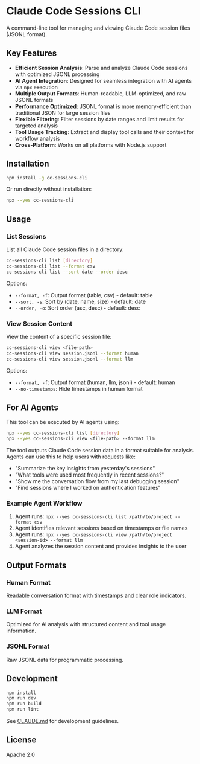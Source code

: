 # Claude Code Sessions CLI

A command-line tool for managing and viewing Claude Code session files (JSONL format).

## Key Features

- **Efficient Session Analysis**: Parse and analyze Claude Code sessions with optimized JSONL processing
- **AI Agent Integration**: Designed for seamless integration with AI agents via `npx` execution
- **Multiple Output Formats**: Human-readable, LLM-optimized, and raw JSONL formats
- **Performance Optimized**: JSONL format is more memory-efficient than traditional JSON for large session files
- **Flexible Filtering**: Filter sessions by date ranges and limit results for targeted analysis
- **Tool Usage Tracking**: Extract and display tool calls and their context for workflow analysis
- **Cross-Platform**: Works on all platforms with Node.js support

## Installation

```bash
npm install -g cc-sessions-cli
```

Or run directly without installation:

```bash
npx --yes cc-sessions-cli
```

## Usage

### List Sessions

List all Claude Code session files in a directory:

```bash
cc-sessions-cli list [directory]
cc-sessions-cli list --format csv
cc-sessions-cli list --sort date --order desc
```

Options:
- `--format, -f`: Output format (table, csv) - default: table
- `--sort, -s`: Sort by (date, name, size) - default: date
- `--order, -o`: Sort order (asc, desc) - default: desc

### View Session Content

View the content of a specific session file:

```bash
cc-sessions-cli view <file-path>
cc-sessions-cli view session.jsonl --format human
cc-sessions-cli view session.jsonl --format llm
```

Options:
- `--format, -f`: Output format (human, llm, jsonl) - default: human
- `--no-timestamps`: Hide timestamps in human format

## For AI Agents

This tool can be executed by AI agents using:

```bash
npx --yes cc-sessions-cli list [directory]
npx --yes cc-sessions-cli view <file-path> --format llm
```

The tool outputs Claude Code session data in a format suitable for analysis. Agents can use this to help users with requests like:

- "Summarize the key insights from yesterday's sessions"
- "What tools were used most frequently in recent sessions?"
- "Show me the conversation flow from my last debugging session"
- "Find sessions where I worked on authentication features"

### Example Agent Workflow

1. Agent runs: `npx --yes cc-sessions-cli list /path/to/project --format csv`
2. Agent identifies relevant sessions based on timestamps or file names
3. Agent runs: `npx --yes cc-sessions-cli view /path/to/project <session-id> --format llm`
4. Agent analyzes the session content and provides insights to the user

## Output Formats

### Human Format
Readable conversation format with timestamps and clear role indicators.

### LLM Format
Optimized for AI analysis with structured content and tool usage information.

### JSONL Format
Raw JSONL data for programmatic processing.

## Development

```bash
npm install
npm run dev
npm run build
npm run lint
```

See [CLAUDE.md](CLAUDE.md) for development guidelines.

## License

Apache 2.0